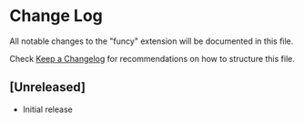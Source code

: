 # Change Log
All notable changes to the "funcy" extension will be documented in this file.

Check [Keep a Changelog](http://keepachangelog.com/) for recommendations on how to structure this file.

## [Unreleased]
- Initial release